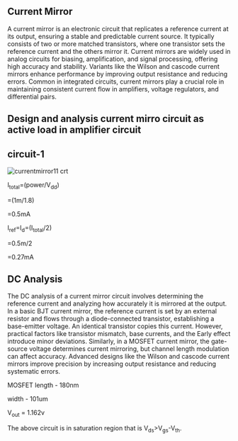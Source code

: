 
## Current Mirror

<p>A current mirror is an electronic circuit that replicates a reference current at its output, ensuring a stable and predictable current source. It typically consists of two or more matched transistors, where one transistor sets the reference current and the others mirror it. Current mirrors are widely used in analog circuits for biasing, amplification, and signal processing, offering high accuracy and stability. Variants like the Wilson and cascode current mirrors enhance performance by improving output resistance and reducing errors. Common in integrated circuits, current mirrors play a crucial role in maintaining consistent current flow in amplifiers, voltage regulators, and differential pairs.</p>

## <p>Design and analysis current mirro circuit as active load in amplifier circuit</p>

 ## circuit-1

![currentmirror11 crt](https://github.com/user-attachments/assets/5dcaece9-5c63-49f5-a654-21069524bee7)
<p>I<sub>total</sub>=(power/V<sub>dd</sub>)</p>
<p>=(1m/1.8)</p>
=0.5mA

<p>I<sub>ref</sub>=I<sub>d</sub>=(I<sub>total</sub>/2)</p>
<p>=0.5m/2</p>
=0.27mA

## DC Analysis
<p>The DC analysis of a current mirror circuit involves determining the reference current and analyzing how accurately it is mirrored at the output. In a basic BJT current mirror, the reference current is set by an external resistor and flows through a diode-connected transistor, establishing a base-emitter voltage. An identical transistor copies this current. However, practical factors like transistor mismatch, base currents, and the Early effect introduce minor deviations. Similarly, in a MOSFET current mirror, the gate-source voltage determines current mirroring, but channel length modulation can affect accuracy. Advanced designs like the Wilson and cascode current mirrors improve precision by increasing output resistance and reducing systematic errors.</p>
<p>MOSFET length - 180nm</p>
<p>width - 101um</p>
<p>V<sub>out</sub> = 1.162v </p>
<p>The above circuit is in saturation region that is V<sub>ds</sub>>V<sub>gs</sub>-V<sub>th</sub>.</p>

